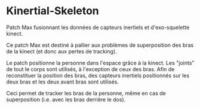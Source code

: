# Kinertial-Skeleton
Patch Max fusionnant les données de capteurs inertiels et d'exo-squelette kinect.


Ce patch Max est destiné à pallier aux problèmes de superposition des bras de la kinect (et donc aux pertes de tracking).

Le patch positionne la personne dans l'espace grâce à la kinect. Les "joints" de tout le corps sont utilisés, à l'exception de ceux des bras. Afin de reconstituer la position des bras, des capteurs inertiels positionnés sur les deux bras et les deux avant bras sont utilisés.

Ceci permet de tracker les bras de la personne, même en cas de superposition (i.e. avec les bras derrière le dos).
